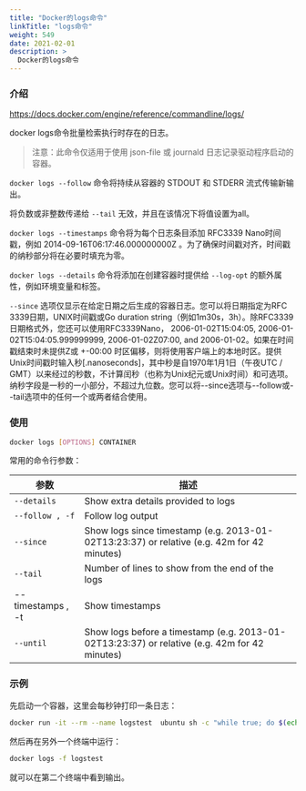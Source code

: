 ```yaml
---
title: "Docker的logs命令"
linkTitle: "logs命令"
weight: 549
date: 2021-02-01
description: >
  Docker的logs命令
---
```



### 介绍

https://docs.docker.com/engine/reference/commandline/logs/

docker logs命令批量检索执行时存在的日志。

> 注意：此命令仅适用于使用 json-file 或 journald 日志记录驱动程序启动的容器。

`docker logs --follow` 命令将持续从容器的 STDOUT 和 STDERR 流式传输新输出。

将负数或非整数传递给 `--tail` 无效，并且在该情况下将值设置为all。

`docker logs --timestamps` 命令将为每个日志条目添加 RFC3339 Nano时间戳，例如 2014-09-16T06:17:46.000000000Z 。为了确保时间戳对齐，时间戳的纳秒部分将在必要时填充为零。

`docker logs --details` 命令将添加在创建容器时提供给 `--log-opt` 的额外属性，例如环境变量和标签。

`--since` 选项仅显示在给定日期之后生成的容器日志。您可以将日期指定为RFC 3339日期，UNIX时间戳或Go duration string（例如1m30s，3h）。除RFC3339日期格式外，您还可以使用RFC3339Nano， 2006-01-02T15:04:05, 2006-01-02T15:04:05.999999999, 2006-01-02Z07:00, and 2006-01-02。如果在时间戳结束时未提供Z或 +-00:00 时区偏移，则将使用客户端上的本地时区。提供Unix时间戳时输入秒[.nanoseconds]，其中秒是自1970年1月1日（午夜UTC / GMT）以来经过的秒数，不计算闰秒（也称为Unix纪元或Unix时间）和可选项。纳秒字段是一秒的一小部分，不超过九位数。您可以将--since选项与--follow或--tail选项中的任何一个或两者结合使用。

### 使用

```bash
docker logs [OPTIONS] CONTAINER
```

常用的命令行参数：

| 参数              | 描述                                                         |
| ----------------- | ------------------------------------------------------------ |
| `--details`       | Show extra details provided to logs                          |
| `--follow , -f`   | Follow log output                                            |
| `--since`         | Show logs since timestamp (e.g. 2013-01-02T13:23:37) or relative (e.g. 42m for 42 minutes) |
| `--tail`          | Number of lines to show from the end of the logs             |
| --timestamps , -t | Show timestamps                                              |
| `--until`         | Show logs before a timestamp (e.g. 2013-01-02T13:23:37) or relative (e.g. 42m for 42 minutes) |


### 示例

先启动一个容器，这里会每秒钟打印一条日志：

```bash
docker run -it --rm --name logstest  ubuntu sh -c "while true; do $(echo date); sleep 1; done"
```

然后再在另外一个终端中运行：

```bash
docker logs -f logstest
```

就可以在第二个终端中看到输出。